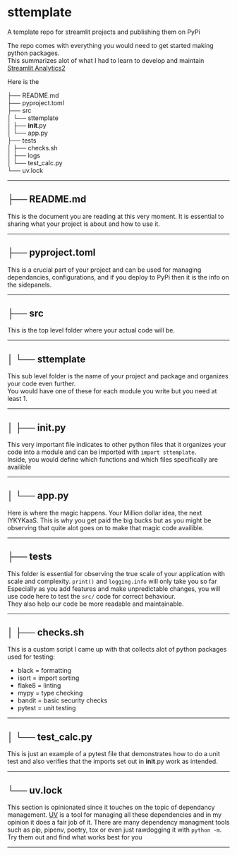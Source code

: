 # sttemplate
A template repo for streamlit projects and publishing them on PyPi  

The repo comes with everything you would need to get started making python packages.  
This summarizes alot of what I had to learn to develop and maintain [Streamlit Analytics2](https://github.com/444B/streamlit-analytics2)

Here is the  
  
├── README.md   
├── pyproject.toml  
├── src  
│   └── sttemplate  
│       ├── __init__.py  
│       └── app.py  
├── tests  
│   ├── checks.sh  
│   ├── logs  
│   └── test_calc.py  
└── uv.lock  

---  
## ├── README.md

This is the document you are reading at this very moment. It is essential to 
sharing what your project is about and how to use it.  

--- 

## ├── pyproject.toml

This is a crucial part of your project and can be used for managing
dependancies, configurations, and if you deploy to PyPi then it is the info on
the sidepanels.  

--- 

## ├── src

This is the top level folder where your actual code will be.  

--- 

## │   └── sttemplate

This sub level folder is the name of your project and package and organizes your
code even further.  
You would have one of these for each module you write but you need at least 1.  

--- 

## │       ├── __init__.py

This very important file indicates to other python files that it organizes your
code into a module and can be imported with `import sttemplate`.  
Inside, you would define which functions and which files specifically are
availible  

--- 

## │       └── app.py

Here is where the magic happens. Your Million dollar idea, the next IYKYKaaS.
This is why you get paid the big bucks but as you might be observing that quite
alot goes on to make that magic code availible.  

--- 

## ├── tests

This folder is essential for observing the true scale of your application with
scale and complexity. `print()` and `logging.info` will only take you so far
Especially as you add features and make unpredictable changes, you will use code
here to test the `src/` code for correct behaviour.  
They also help our code be more readable and maintainable.  

--- 

## │   ├── checks.sh

This is a custom script I came up with that collects alot of python packages
used for testing:  
- black = formatting  
- isort = import sorting  
- flake8 = linting  
- mypy = type checking  
- bandit = basic security checks  
- pytest = unit testing  

--- 

## │   └── test_calc.py

This is just an example of a pytest file that demonstrates how to do a unit test
and also verifies that the imports set out in __init__.py work as intended.  

--- 

## └── uv.lock

This section is opinionated since it touches on the topic of dependancy
management. [UV](https://docs.astral.sh/uv/) is a tool for managing all these 
dependencies and in my opinion it does a fair job of it. 
There are many dependency managment tools such as pip, pipenv, poetry, tox or
even just rawdogging it with `python -m`. Try them out and find what works best for you

---
